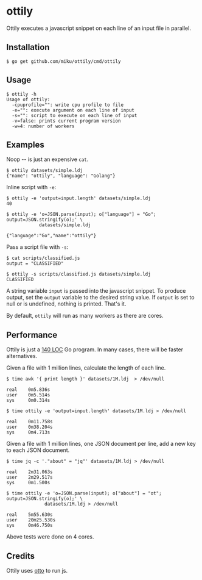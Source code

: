ottily
======

Ottily executes a javascript snippet on each line of an input file in parallel.

Installation
------------

    $ go get github.com/miku/ottily/cmd/ottily

Usage
-----

    $ ottily -h
    Usage of ottily:
      -cpuprofile="": write cpu profile to file
      -e="": execute argument on each line of input
      -s="": script to execute on each line of input
      -v=false: prints current program version
      -w=4: number of workers

Examples
--------

Noop -- is just an expensive `cat`.

    $ ottily datasets/simple.ldj
    {"name": "ottily", "language": "Golang"}

Inline script with `-e`:

    $ ottily -e 'output=input.length' datasets/simple.ldj
    40

    $ ottily -e 'o=JSON.parse(input); o["language"] = "Go"; output=JSON.stringify(o);' \
                datasets/simple.ldj

    {"language":"Go","name":"ottily"}

Pass a script file with `-s`:

    $ cat scripts/classified.js
    output = "CLASSIFIED"

    $ ottily -s scripts/classified.js datasets/simple.ldj
    CLASSIFIED

A string variable `input` is passed into the javascript snippet.
To produce output, set the `output` variable to the desired string value.
If `output` is set to null or is undefined, nothing is printed. That's it.

By default, `ottily` will run as many workers as there are cores.

Performance
-----------

Ottily is just a [140 LOC](https://github.com/miku/ottily/blob/7237d276d4cbe16bbbf651543f6d4bfb86721545/cmd/ottily/main.go) Go program. In many cases, there will be faster alternatives.

Given a file with 1 million lines, calculate the length of each line.

    $ time awk '{ print length }' datasets/1M.ldj  > /dev/null

    real    0m5.836s
    user    0m5.514s
    sys     0m0.314s

    $ time ottily -e 'output=input.length' datasets/1M.ldj > /dev/null

    real    0m11.758s
    user    0m38.204s
    sys     0m4.713s

Given a file with 1 million lines, one JSON document per line, add a new key to each JSON document.

    $ time jq -c '."about" = "jq"' datasets/1M.ldj > /dev/null

    real    2m31.063s
    user    2m29.517s
    sys     0m1.500s

    $ time ottily -e 'o=JSON.parse(input); o["about"] = "ot"; output=JSON.stringify(o);' \
                  datasets/1M.ldj > /dev/null

    real    5m55.630s
    user    20m25.530s
    sys     0m46.750s

Above tests were done on 4 cores.

Credits
-------

Ottily uses [otto](https://github.com/robertkrimen/otto) to run js.

